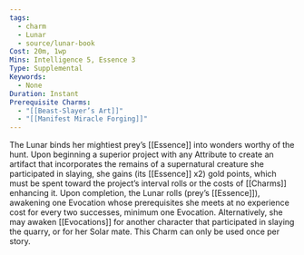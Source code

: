 ```yaml
---
tags:
  - charm
  - Lunar
  - source/lunar-book
Cost: 20m, 1wp
Mins: Intelligence 5, Essence 3
Type: Supplemental
Keywords:
  - None
Duration: Instant
Prerequisite Charms:
  - "[[Beast-Slayer’s Art]]"
  - "[[Manifest Miracle Forging]]"
---
```

The Lunar binds her mightiest prey’s [[Essence]] into wonders worthy of the hunt. Upon beginning a superior project with any Attribute to create an artifact that incorporates the remains of a supernatural creature she participated in slaying, she gains (its [[Essence]] x2) gold points, which must be spent toward the project’s interval rolls or the costs of [[Charms]] enhancing it. Upon completion, the Lunar rolls (prey’s [[Essence]]), awakening one Evocation whose prerequisites she meets at no experience cost for every two successes, minimum one Evocation. Alternatively, she may awaken [[Evocations]] for another character that participated in slaying the quarry, or for her Solar mate. This Charm can only be used once per story.